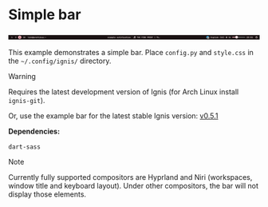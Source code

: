 # Simple bar

<img src="simple-bar.png"/>

This example demonstrates a simple bar.
Place ``config.py`` and ``style.css`` in the ``~/.config/ignis/`` directory.

> [!WARNING]
> Requires the latest development version of Ignis (for Arch Linux install ``ignis-git``).
>
> Or, use the example bar for the latest stable Ignis version: [v0.5.1](https://github.com/ignis-sh/ignis/tree/v0.5.1/examples/bar)

**Dependencies:**
```
dart-sass
```


> [!NOTE]
> Currently fully supported compositors are Hyprland and Niri (workspaces, window title
> and keyboard layout). Under other compositors, the bar will not display those elements.
